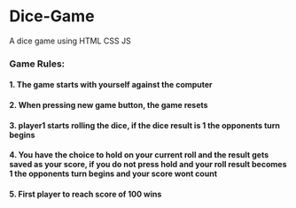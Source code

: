 # Dice-Game
A dice game using HTML CSS JS
### Game Rules:
#### 1. The game starts with yourself against the computer
#### 2. When pressing new game button, the game resets 
#### 3. player1 starts rolling the dice, if the dice result is 1 the opponents turn begins
#### 4. You have the choice to hold on your current roll and the result gets saved as your score, if you do not press hold and your roll result becomes 1 the opponents turn begins and your score wont count
#### 5. First player to reach score of 100 wins

